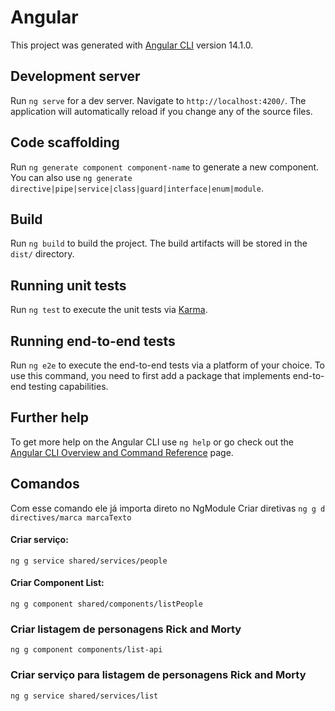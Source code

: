 # Angular

This project was generated with [Angular CLI](https://github.com/angular/angular-cli) version 14.1.0.

## Development server

Run `ng serve` for a dev server. Navigate to `http://localhost:4200/`. The application will automatically reload if you change any of the source files.

## Code scaffolding

Run `ng generate component component-name` to generate a new component. You can also use `ng generate directive|pipe|service|class|guard|interface|enum|module`.

## Build

Run `ng build` to build the project. The build artifacts will be stored in the `dist/` directory.

## Running unit tests

Run `ng test` to execute the unit tests via [Karma](https://karma-runner.github.io).

## Running end-to-end tests

Run `ng e2e` to execute the end-to-end tests via a platform of your choice. To use this command, you need to first add a package that implements end-to-end testing capabilities.

## Further help

To get more help on the Angular CLI use `ng help` or go check out the [Angular CLI Overview and Command Reference](https://angular.io/cli) page.


## Comandos
Com esse comando ele já importa direto no NgModule
Criar diretivas `ng g d directives/marca marcaTexto`

#### Criar serviço:

`ng g service shared/services/people`


#### Criar Component List:
`ng g component shared/components/listPeople`

### Criar listagem de personagens Rick and Morty

`ng g component components/list-api`

### Criar serviço para  listagem de personagens Rick and Morty

`ng g service shared/services/list`
